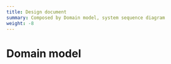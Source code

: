 ```yaml
---
title: Design document
summary: Composed by Domain model, system sequence diagram
weight: -8
---
```


# Domain model